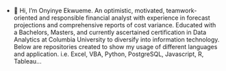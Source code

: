 - 👋 Hi, I’m Onyinye Ekwueme. An optimistic, motivated, teamwork-oriented and responsible financial analyst with experience in forecast projections and comprehensive reports of cost variance. Educated with a Bachelors, Masters, and currently ascertained certification in Data Analytics at Columbia University to diversify into information technology. Below are repositories created to show my usage of different languages and application. i.e. Excel, VBA, Python, PostgreSQL, Javascript, R, Tableau...

<!---
Onejledonlala/Onejledonlala is a ✨ special ✨ repository because its `README.md` (this file) appears on your GitHub profile.
You can click the Preview link to take a look at your changes.
--->
